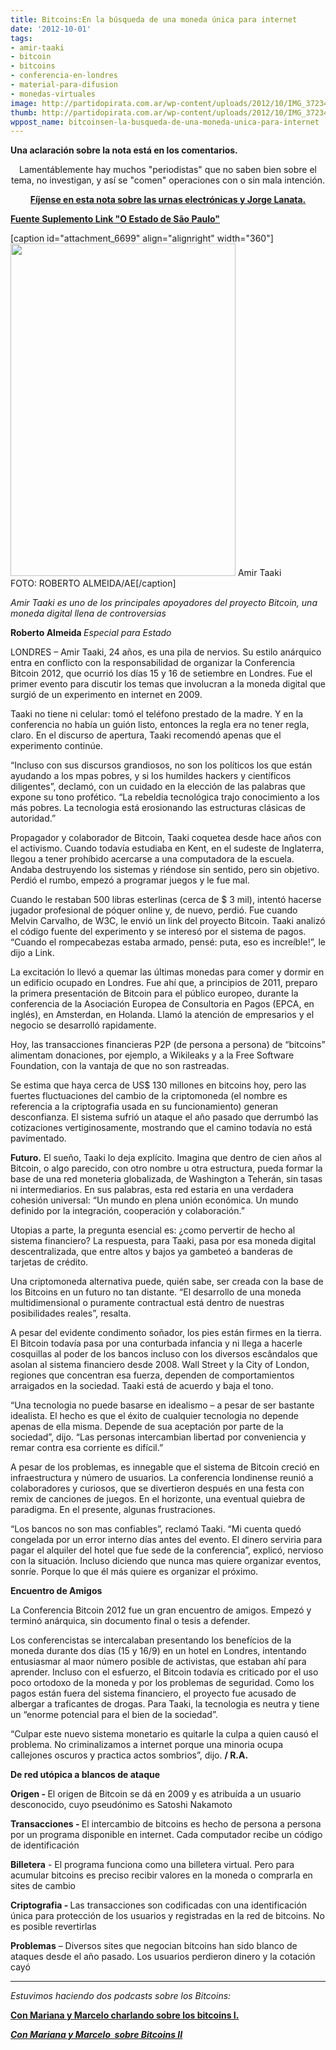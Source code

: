 ```yaml
---
title: Bitcoins:En la búsqueda de una moneda única para internet
date: '2012-10-01'
tags:
- amir-taaki
- bitcoin
- bitcoins
- conferencia-en-londres
- material-para-difusion
- monedas-virtuales
image: http://partidopirata.com.ar/wp-content/uploads/2012/10/IMG_372345679.jpg
thumb: http://partidopirata.com.ar/wp-content/uploads/2012/10/IMG_372345679-150x150.jpg
wppost_name: bitcoinsen-la-busqueda-de-una-moneda-unica-para-internet
---
```


<strong>Una aclaración sobre la nota está en los comentarios.</strong>
<p style="text-align: center;">Lamentáblemente hay muchos "periodistas" que no saben bien sobre el tema, no investigan, y así se "comen" operaciones con o sin mala intención.</p>
<p style="text-align: center;"><strong><a href="http://partidopirata.com.ar/6732/sobre-las-urnas-electronicas-sus-problemas-y-los-periodistas-que-tienen-miedo-de-demostrar-que-no-saben" target="_blank">Fíjense en esta nota sobre las urnas electrónicas y Jorge Lanata.</a></strong></p>
<strong><a href="http://blogs.estadao.com.br/link/em-busca-de-uma-moeda-unica-para-a-internet/" target="_blank">Fuente Suplemento Link "O Estado de São Paulo"</a></strong>

[caption id="attachment_6699" align="alignright" width="360"]<a href="http://partidopirata.com.ar/wp-content/uploads/2012/10/IMG_372345679.jpg"><img class=" wp-image-6699" title="IMG_372345679" src="http://partidopirata.com.ar/wp-content/uploads/2012/10/IMG_372345679.jpg" alt="" width="360" height="532" /></a> Amir Taaki<br />FOTO: ROBERTO ALMEIDA/AE[/caption]

<em>Amir Taaki es uno de los principales apoyadores del proyecto Bitcoin, una moneda digital llena de controversias </em>

<strong>Roberto Almeida
</strong><em>Especial para Estado</em>

LONDRES – Amir Taaki, 24 años, es una pila de nervios. Su estilo anárquico entra en conflicto con la responsabilidad de organizar la Conferencia Bitcoin 2012, que ocurrió los días 15 y 16 de setiembre en Londres. Fue el primer evento para discutir los temas que involucran a la moneda digital que surgió de un experimento en internet en 2009.

Taaki no tiene ni celular: tomó el teléfono prestado de la madre. Y en la conferencia no había un guión listo, entonces la regla era no tener regla, claro. En el discurso de apertura, Taaki recomendó apenas que el experimento continúe.

“Incluso con sus discursos grandiosos, no son los políticos los que están ayudando a los mpas pobres, y si los humildes hackers y científicos diligentes”, declamó, con un cuidado en la elección de las palabras que expone su tono profético. “La rebeldia tecnológica trajo conocimiento a los más pobres. La tecnologia está erosionando las estructuras clásicas de autoridad.”

Propagador y colaborador de Bitcoin, Taaki coquetea desde hace años con el activismo. Cuando todavía estudiaba en Kent, en el sudeste de Inglaterra, llegou a tener prohíbido acercarse a una computadora de la escuela. Andaba destruyendo los sistemas y riéndose sin sentido, pero sin objetivo. Perdió el rumbo, empezó a programar juegos y le fue mal.

Cuando le restaban 500 libras esterlinas (cerca de $ 3 mil), intentó hacerse jugador profesional de póquer online y, de nuevo, perdió. Fue cuando Melvin Carvalho, de W3C, le envió un link del proyecto Bitcoin. Taaki analizó el código fuente del experimento y se interesó por el sistema de pagos. “Cuando el rompecabezas estaba armado, pensé: puta, eso es increíble!”, le dijo a Link.

La excitación lo llevó a quemar las últimas monedas para comer y dormir en un edificio ocupado en Londres. Fue ahí que, a principios de 2011, preparo la primera presentación de Bitcoin para el público europeo, durante la conferencia de la Asociación Europea de Consultoria en Pagos (EPCA, en inglés), en Amsterdan, en Holanda. Llamó la atención de empresarios y el negocio se desarrolló rapidamente.

Hoy, las transacciones financieras P2P (de persona a persona) de “bitcoins” alimentam donaciones, por ejemplo, a Wikileaks y a la Free Software Foundation, con la vantaja de que no son rastreadas.

Se estima que haya cerca de US$ 130 millones en bitcoins hoy, pero las fuertes fluctuaciones del cambio de la criptomoneda (el nombre es referencia a la criptografia usada en su funcionamiento) generan desconfianza. El sistema sufrió un ataque el año pasado que derrumbó las cotizaciones vertiginosamente, mostrando que el camino todavía no está pavimentado.

<strong>Futuro.</strong> El sueño, Taaki lo deja explícito. Imagina que dentro de cien años al Bitcoin, o algo parecido, con otro nombre u otra estructura, pueda formar la base de una red moneteria globalizada, de Washington a Teherán, sin tasas ni intermediarios. En sus palabras, esta red estaria en una verdadera cohesión universal: “Un mundo en plena unión económica. Un mundo definido por la integración, cooperación y colaboración.”

Utopias a parte, la pregunta esencial es: ¿como pervertir de hecho al sistema financiero? La respuesta, para Taaki, pasa por esa moneda digital descentralizada, que entre altos y bajos ya gambeteó a banderas de tarjetas de crédito.

Una criptomoneda alternativa puede, quién sabe, ser creada con la base de los Bitcoins en un futuro no tan distante. “El desarrollo de una moneda multidimensional o puramente contractual está dentro de nuestras posibilidades reales”, resalta.

A pesar del evidente condimento soñador, los pies están firmes en la tierra. El Bitcoin todavía pasa por una conturbada infancia y ni llega a hacerle cosquillas al poder de los bancos incluso con los diversos escândalos que asolan al sistema financiero desde 2008. Wall Street y la City of London, regiones que concentran esa fuerza, dependen de comportamientos arraigados en la sociedad. Taaki está de acuerdo y baja el tono.

“Una tecnologia no puede basarse en idealismo – a pesar de ser bastante idealista. El hecho es que el éxito de cualquier tecnologia no depende apenas de ella misma. Depende de sua aceptación por parte de la sociedad”, dijo. “Las personas intercambian libertad por conveniencia y remar contra esa corriente es difícil.”

A pesar de los problemas, es innegable que el sistema de Bitcoin creció en infraestructura y número de usuarios. La conferencia londinense reunió a colaboradores y curiosos, que se divertieron después en una festa con remix de canciones de juegos. En el horizonte, una eventual quiebra de paradigma. En el presente, algunas frustraciones.

“Los bancos no son mas confiables”, reclamó Taaki. “Mi cuenta quedó congelada por un error interno días antes del evento. El dinero serviria para pagar el alquiler del hotel que fue sede de la conferencia”, explicó, nervioso con la situación. Incluso diciendo que nunca mas quiere organizar eventos, sonríe. Porque lo que él más quiere es organizar el próximo.

<strong>Encuentro de Amigos </strong>

La Conferencia Bitcoin 2012 fue un gran encuentro de amigos. Empezó y terminó anárquica, sin documento final o tesis a defender.

Los conferencistas se intercalaban presentando los benefícios de la moneda durante dos días (15 y 16/9) en un hotel en Londres, intentando entusiasmar al maor número posible de activistas, que estaban ahí para aprender. Incluso con el esfuerzo, el Bitcoin todavía es criticado por el uso poco ortodoxo de la moneda y por los problemas de seguridad. Como los pagos están fuera del sistema financiero, el proyecto fue acusado de albergar a traficantes de drogas. Para Taaki, la tecnologia es neutra y tiene un “enorme potencial para el bien de la sociedad”.

“Culpar este nuevo sistema monetario es quitarle la culpa a quien causó el problema. No criminalizamos a internet porque una minoria ocupa callejones oscuros y practica actos sombrios”, dijo. <strong>/ R.A.</strong>

<strong>De red utópica a blancos de ataque </strong>

<strong>Origen - </strong>El origen de Bitcoin se dá en 2009 y es atribuída a un usuario desconocido, cuyo pseudónimo es Satoshi Nakamoto

<strong>Transacciones - </strong>El intercambio de bitcoins es hecho de persona a persona por un programa disponible en internet. Cada computador recibe un código de identificación

<strong>Billetera</strong> - El programa funciona como una billetera virtual. Pero para acumular bitcoins es preciso recibir valores en la moneda o comprarla en sites de cambio

<strong>Criptografia - </strong>Las transacciones son codificadas con una identificación única para protección de los usuarios y registradas en la red de bitcoins. No es posible revertirlas

<strong>Problemas</strong> – Diversos sites que negocian bitcoins han sido blanco de ataques desde el año pasado. Los usuarios perdieron dinero y la cotación cayó

<hr />

<em>Estuvimos haciendo dos podcasts sobre los Bitcoins:
</em>

<strong><a href="http://partidopirata.com.ar/5086/podcast-sobre-bitcoin-aprendiendo-una-nueva-manera-de-intercambiar">Con Mariana y Marcelo charlando sobre los bitcoins I.</a></strong>

<em><strong><a href="http://partidopirata.com.ar/6328/con-mariana-y-marcelo-sobre-bitcoin-ii">Con Mariana y Marcelo  sobre Bitcoins II</a></strong>
</em>

&nbsp;
